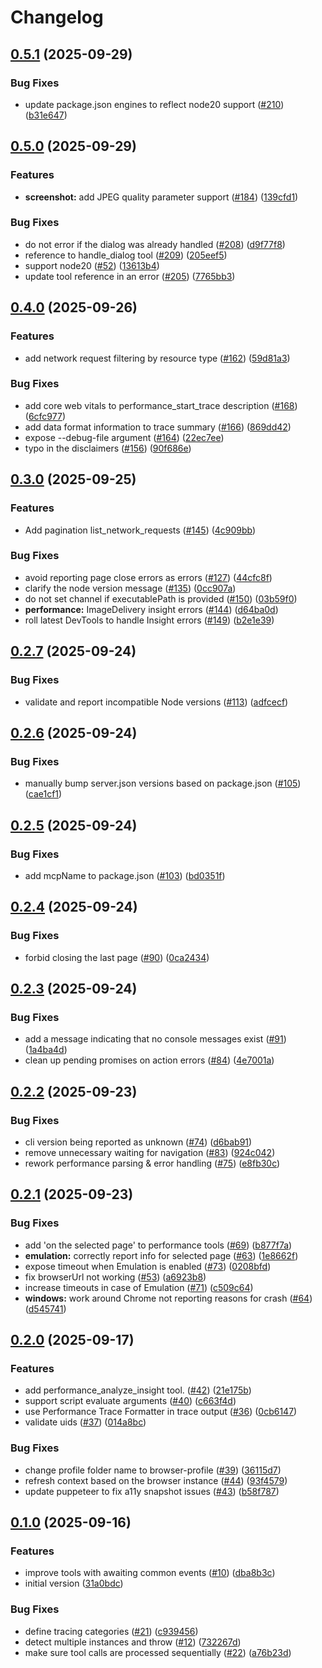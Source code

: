 # Changelog

## [0.5.1](https://github.com/ChromeDevTools/chrome-devtools-mcp/compare/chrome-devtools-mcp-v0.5.0...chrome-devtools-mcp-v0.5.1) (2025-09-29)


### Bug Fixes

* update package.json engines to reflect node20 support ([#210](https://github.com/ChromeDevTools/chrome-devtools-mcp/issues/210)) ([b31e647](https://github.com/ChromeDevTools/chrome-devtools-mcp/commit/b31e64713e0524f28cbf760fad27b25829ec419d))

## [0.5.0](https://github.com/ChromeDevTools/chrome-devtools-mcp/compare/chrome-devtools-mcp-v0.4.0...chrome-devtools-mcp-v0.5.0) (2025-09-29)


### Features

* **screenshot:** add JPEG quality parameter support ([#184](https://github.com/ChromeDevTools/chrome-devtools-mcp/issues/184)) ([139cfd1](https://github.com/ChromeDevTools/chrome-devtools-mcp/commit/139cfd135cdb07573fe87d824631fcdb6153186e))


### Bug Fixes

* do not error if the dialog was already handled ([#208](https://github.com/ChromeDevTools/chrome-devtools-mcp/issues/208)) ([d9f77f8](https://github.com/ChromeDevTools/chrome-devtools-mcp/commit/d9f77f85098ffe851308c5de05effb03ac21237b))
* reference to handle_dialog tool ([#209](https://github.com/ChromeDevTools/chrome-devtools-mcp/issues/209)) ([205eef5](https://github.com/ChromeDevTools/chrome-devtools-mcp/commit/205eef5cdff19ccb7ddbd113bb1450cb87e8f398))
* support node20 ([#52](https://github.com/ChromeDevTools/chrome-devtools-mcp/issues/52)) ([13613b4](https://github.com/ChromeDevTools/chrome-devtools-mcp/commit/13613b4a33ab7cf2d4fb1f4849bfa6b82f546945))
* update tool reference in an error ([#205](https://github.com/ChromeDevTools/chrome-devtools-mcp/issues/205)) ([7765bb3](https://github.com/ChromeDevTools/chrome-devtools-mcp/commit/7765bb381ad9d01219547faf879a74978188754a))

## [0.4.0](https://github.com/ChromeDevTools/chrome-devtools-mcp/compare/chrome-devtools-mcp-v0.3.0...chrome-devtools-mcp-v0.4.0) (2025-09-26)


### Features

* add network request filtering by resource type ([#162](https://github.com/ChromeDevTools/chrome-devtools-mcp/issues/162)) ([59d81a3](https://github.com/ChromeDevTools/chrome-devtools-mcp/commit/59d81a33258a199a3f993c9e02a415f62ef05ce4))


### Bug Fixes

* add core web vitals to performance_start_trace description ([#168](https://github.com/ChromeDevTools/chrome-devtools-mcp/issues/168)) ([6cfc977](https://github.com/ChromeDevTools/chrome-devtools-mcp/commit/6cfc9774f4ec7944c70842999506b2bc2018a667))
* add data format information to trace summary ([#166](https://github.com/ChromeDevTools/chrome-devtools-mcp/issues/166)) ([869dd42](https://github.com/ChromeDevTools/chrome-devtools-mcp/commit/869dd4273e42309c1bb57d44e0e5a6a9506ffad7))
* expose --debug-file argument ([#164](https://github.com/ChromeDevTools/chrome-devtools-mcp/issues/164)) ([22ec7ee](https://github.com/ChromeDevTools/chrome-devtools-mcp/commit/22ec7ee45cc04892000cf6dc32f3fe58d33855c1))
* typo in the disclaimers ([#156](https://github.com/ChromeDevTools/chrome-devtools-mcp/issues/156)) ([90f686e](https://github.com/ChromeDevTools/chrome-devtools-mcp/commit/90f686e5df3d880c35ec566c837ee5a98824be28))

## [0.3.0](https://github.com/ChromeDevTools/chrome-devtools-mcp/compare/chrome-devtools-mcp-v0.2.7...chrome-devtools-mcp-v0.3.0) (2025-09-25)


### Features

* Add pagination list_network_requests ([#145](https://github.com/ChromeDevTools/chrome-devtools-mcp/issues/145)) ([4c909bb](https://github.com/ChromeDevTools/chrome-devtools-mcp/commit/4c909bb8d7c4a420cb8e3219ec98abf28f5cc664))


### Bug Fixes

* avoid reporting page close errors as errors ([#127](https://github.com/ChromeDevTools/chrome-devtools-mcp/issues/127)) ([44cfc8f](https://github.com/ChromeDevTools/chrome-devtools-mcp/commit/44cfc8f945edf9370efe26247f322a59a4a4a7be))
* clarify the node version message ([#135](https://github.com/ChromeDevTools/chrome-devtools-mcp/issues/135)) ([0cc907a](https://github.com/ChromeDevTools/chrome-devtools-mcp/commit/0cc907a9ad79289a6785e9690c3c6940f0a5de52))
* do not set channel if executablePath is provided ([#150](https://github.com/ChromeDevTools/chrome-devtools-mcp/issues/150)) ([03b59f0](https://github.com/ChromeDevTools/chrome-devtools-mcp/commit/03b59f0bca024173ad45d7a617994e919d9cbbad))
* **performance:** ImageDelivery insight errors ([#144](https://github.com/ChromeDevTools/chrome-devtools-mcp/issues/144)) ([d64ba0d](https://github.com/ChromeDevTools/chrome-devtools-mcp/commit/d64ba0d9027540eb707381e2577ae3c1fe014346))
* roll latest DevTools to handle Insight errors ([#149](https://github.com/ChromeDevTools/chrome-devtools-mcp/issues/149)) ([b2e1e39](https://github.com/ChromeDevTools/chrome-devtools-mcp/commit/b2e1e3944c7fa170584ce36c7b8923b0e6d6c6cb))

## [0.2.7](https://github.com/ChromeDevTools/chrome-devtools-mcp/compare/chrome-devtools-mcp-v0.2.6...chrome-devtools-mcp-v0.2.7) (2025-09-24)


### Bug Fixes

* validate and report incompatible Node versions ([#113](https://github.com/ChromeDevTools/chrome-devtools-mcp/issues/113)) ([adfcecf](https://github.com/ChromeDevTools/chrome-devtools-mcp/commit/adfcecf9871938b1ad5d1460e0050b849fb2aa49))

## [0.2.6](https://github.com/ChromeDevTools/chrome-devtools-mcp/compare/chrome-devtools-mcp-v0.2.5...chrome-devtools-mcp-v0.2.6) (2025-09-24)


### Bug Fixes

* manually bump server.json versions based on package.json ([#105](https://github.com/ChromeDevTools/chrome-devtools-mcp/issues/105)) ([cae1cf1](https://github.com/ChromeDevTools/chrome-devtools-mcp/commit/cae1cf13d5a97add3b96f20c425f720a1ceabf94))

## [0.2.5](https://github.com/ChromeDevTools/chrome-devtools-mcp/compare/chrome-devtools-mcp-v0.2.4...chrome-devtools-mcp-v0.2.5) (2025-09-24)


### Bug Fixes

* add mcpName to package.json ([#103](https://github.com/ChromeDevTools/chrome-devtools-mcp/issues/103)) ([bd0351f](https://github.com/ChromeDevTools/chrome-devtools-mcp/commit/bd0351fd36ae35e41e613f0d15df40aeca17ba94))

## [0.2.4](https://github.com/ChromeDevTools/chrome-devtools-mcp/compare/chrome-devtools-mcp-v0.2.3...chrome-devtools-mcp-v0.2.4) (2025-09-24)


### Bug Fixes

* forbid closing the last page ([#90](https://github.com/ChromeDevTools/chrome-devtools-mcp/issues/90)) ([0ca2434](https://github.com/ChromeDevTools/chrome-devtools-mcp/commit/0ca2434a29eb4bc6e570a4ebe21a135d85f4c0f3))

## [0.2.3](https://github.com/ChromeDevTools/chrome-devtools-mcp/compare/chrome-devtools-mcp-v0.2.2...chrome-devtools-mcp-v0.2.3) (2025-09-24)


### Bug Fixes

* add a message indicating that no console messages exist ([#91](https://github.com/ChromeDevTools/chrome-devtools-mcp/issues/91)) ([1a4ba4d](https://github.com/ChromeDevTools/chrome-devtools-mcp/commit/1a4ba4d3e05f51a85747816f8638f31230881437))
* clean up pending promises on action errors ([#84](https://github.com/ChromeDevTools/chrome-devtools-mcp/issues/84)) ([4e7001a](https://github.com/ChromeDevTools/chrome-devtools-mcp/commit/4e7001ac375ec51f55b29e9faf68aff0dd09fa0f))

## [0.2.2](https://github.com/ChromeDevTools/chrome-devtools-mcp/compare/chrome-devtools-mcp-v0.2.1...chrome-devtools-mcp-v0.2.2) (2025-09-23)


### Bug Fixes

* cli version being reported as unknown ([#74](https://github.com/ChromeDevTools/chrome-devtools-mcp/issues/74)) ([d6bab91](https://github.com/ChromeDevTools/chrome-devtools-mcp/commit/d6bab912df55dc2e96a8d7893d1906f1fc608d0a))
* remove unnecessary waiting for navigation ([#83](https://github.com/ChromeDevTools/chrome-devtools-mcp/issues/83)) ([924c042](https://github.com/ChromeDevTools/chrome-devtools-mcp/commit/924c042492222a555074063841ce765342e3b5b9))
* rework performance parsing & error handling ([#75](https://github.com/ChromeDevTools/chrome-devtools-mcp/issues/75)) ([e8fb30c](https://github.com/ChromeDevTools/chrome-devtools-mcp/commit/e8fb30c1bfdc2b4ea8c2daf74b24aa82210f99be))

## [0.2.1](https://github.com/ChromeDevTools/chrome-devtools-mcp/compare/chrome-devtools-mcp-v0.2.0...chrome-devtools-mcp-v0.2.1) (2025-09-23)


### Bug Fixes

* add 'on the selected page' to performance tools ([#69](https://github.com/ChromeDevTools/chrome-devtools-mcp/issues/69)) ([b877f7a](https://github.com/ChromeDevTools/chrome-devtools-mcp/commit/b877f7a3053d0cdf2aad1fefc26cf7b913eb95ce))
* **emulation:** correctly report info for selected page ([#63](https://github.com/ChromeDevTools/chrome-devtools-mcp/issues/63)) ([1e8662f](https://github.com/ChromeDevTools/chrome-devtools-mcp/commit/1e8662f06860aecb5c01ed4ff1515ceb9dac26e4))
* expose timeout when Emulation is enabled ([#73](https://github.com/ChromeDevTools/chrome-devtools-mcp/issues/73)) ([0208bfd](https://github.com/ChromeDevTools/chrome-devtools-mcp/commit/0208bfdcf6924953879408c18f4c20da544bf4ff))
* fix browserUrl not working ([#53](https://github.com/ChromeDevTools/chrome-devtools-mcp/issues/53)) ([a6923b8](https://github.com/ChromeDevTools/chrome-devtools-mcp/commit/a6923b8d9397d12ee0f9fe67dd62b10088ec6e87))
* increase timeouts in case of Emulation ([#71](https://github.com/ChromeDevTools/chrome-devtools-mcp/issues/71)) ([c509c64](https://github.com/ChromeDevTools/chrome-devtools-mcp/commit/c509c64576e1be1ddc283653004ef08a117907a2))
* **windows:** work around Chrome not reporting reasons for crash ([#64](https://github.com/ChromeDevTools/chrome-devtools-mcp/issues/64)) ([d545741](https://github.com/ChromeDevTools/chrome-devtools-mcp/commit/d5457412a4a76726547190fb3a46bb78c9d6645c))

## [0.2.0](https://github.com/ChromeDevTools/chrome-devtools-mcp/compare/chrome-devtools-mcp-v0.1.0...chrome-devtools-mcp-v0.2.0) (2025-09-17)


### Features

* add performance_analyze_insight tool. ([#42](https://github.com/ChromeDevTools/chrome-devtools-mcp/issues/42)) ([21e175b](https://github.com/ChromeDevTools/chrome-devtools-mcp/commit/21e175b862c624d7a2d07802141187edf2d2e489))
* support script evaluate arguments ([#40](https://github.com/ChromeDevTools/chrome-devtools-mcp/issues/40)) ([c663f4d](https://github.com/ChromeDevTools/chrome-devtools-mcp/commit/c663f4d7f9c0b868e8b4750f6441525939bfe920))
* use Performance Trace Formatter in trace output ([#36](https://github.com/ChromeDevTools/chrome-devtools-mcp/issues/36)) ([0cb6147](https://github.com/ChromeDevTools/chrome-devtools-mcp/commit/0cb6147b870e17bc3a624e9c6396d963a3e16b44))
* validate uids ([#37](https://github.com/ChromeDevTools/chrome-devtools-mcp/issues/37)) ([014a8bc](https://github.com/ChromeDevTools/chrome-devtools-mcp/commit/014a8bc52ecc58080cedeb8023d44f4a55055a05))


### Bug Fixes

* change profile folder name to browser-profile ([#39](https://github.com/ChromeDevTools/chrome-devtools-mcp/issues/39)) ([36115d7](https://github.com/ChromeDevTools/chrome-devtools-mcp/commit/36115d757abbae0502ffee814f55368d2ca59b9e))
* refresh context based on the browser instance ([#44](https://github.com/ChromeDevTools/chrome-devtools-mcp/issues/44)) ([93f4579](https://github.com/ChromeDevTools/chrome-devtools-mcp/commit/93f4579dd9aca3beef2bd9f2930ddfcc4069c0e3))
* update puppeteer to fix a11y snapshot issues ([#43](https://github.com/ChromeDevTools/chrome-devtools-mcp/issues/43)) ([b58f787](https://github.com/ChromeDevTools/chrome-devtools-mcp/commit/b58f787234a34d5fcb01b336f5fb14e1c55ecdd5))

## [0.1.0](https://github.com/ChromeDevTools/chrome-devtools-mcp/compare/chrome-devtools-mcp-v0.0.2...chrome-devtools-mcp-v0.1.0) (2025-09-16)


### Features

* improve tools with awaiting common events ([#10](https://github.com/ChromeDevTools/chrome-devtools-mcp/issues/10)) ([dba8b3c](https://github.com/ChromeDevTools/chrome-devtools-mcp/commit/dba8b3c5fad0d1bca26aaf172751c51188799927))
* initial version ([31a0bdc](https://github.com/ChromeDevTools/chrome-devtools-mcp/commit/31a0bdce266a33eaca9a7daae4611abb78ff5a25))


### Bug Fixes

* define tracing categories ([#21](https://github.com/ChromeDevTools/chrome-devtools-mcp/issues/21)) ([c939456](https://github.com/ChromeDevTools/chrome-devtools-mcp/commit/c93945657cc96ac7ba213730a750c16e9ab87526))
* detect multiple instances and throw ([#12](https://github.com/ChromeDevTools/chrome-devtools-mcp/issues/12)) ([732267d](https://github.com/ChromeDevTools/chrome-devtools-mcp/commit/732267db5fea0048ed1fcc530bcdd074df4126be))
* make sure tool calls are processed sequentially ([#22](https://github.com/ChromeDevTools/chrome-devtools-mcp/issues/22)) ([a76b23d](https://github.com/ChromeDevTools/chrome-devtools-mcp/commit/a76b23dccf074a13304b0341178665465a2c3399))

